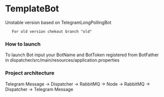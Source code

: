# TemplateBot
Unstable version based on TelegramLongPollingBot

```
   For old version chekout branch "old"
```

### How to launch

To launch Bot input your BotName and BotToken registered from BotFather in dispatcher/src/main/resources/application.properties

### Project architecture

Telegram Message -> Dispatcher -> RabbitMQ -> Node -> RabbitMQ -> Dispatcher -> Telegram Message
